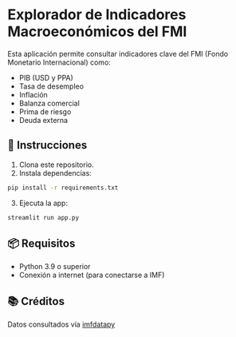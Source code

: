 
# Explorador de Indicadores Macroeconómicos del FMI

Esta aplicación permite consultar indicadores clave del FMI (Fondo Monetario Internacional) como:

- PIB (USD y PPA)
- Tasa de desempleo
- Inflación
- Balanza comercial
- Prima de riesgo
- Deuda externa

## 🚀 Instrucciones

1. Clona este repositorio.
2. Instala dependencias:
```bash
pip install -r requirements.txt
```
3. Ejecuta la app:
```bash
streamlit run app.py
```

## 📦 Requisitos

- Python 3.9 o superior
- Conexión a internet (para conectarse a IMF)

## 📚 Créditos

Datos consultados vía [imfdatapy](https://pypi.org/project/imfdatapy/)
